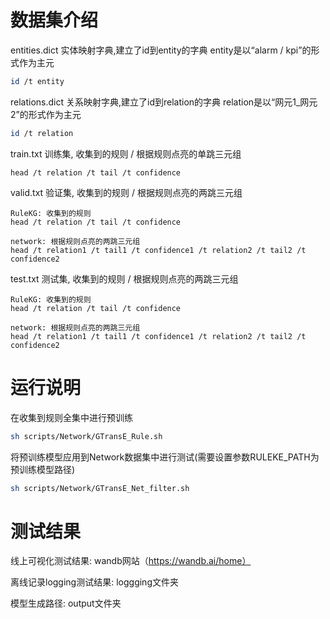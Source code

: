 # 数据集介绍

entities.dict 实体映射字典,建立了id到entity的字典 entity是以“alarm / kpi”的形式作为主元
```bash
id /t entity
```

relations.dict 关系映射字典,建立了id到relation的字典 relation是以“网元1_网元2”的形式作为主元
```bash
id /t relation
```

train.txt 训练集, 收集到的规则 / 根据规则点亮的单跳三元组
```
head /t relation /t tail /t confidence
```

valid.txt 验证集, 收集到的规则 / 根据规则点亮的两跳三元组
```
RuleKG: 收集到的规则
head /t relation /t tail /t confidence

network: 根据规则点亮的两跳三元组
head /t relation1 /t tail1 /t confidence1 /t relation2 /t tail2 /t confidence2
```

test.txt  测试集, 收集到的规则 / 根据规则点亮的两跳三元组
```
RuleKG: 收集到的规则
head /t relation /t tail /t confidence

network: 根据规则点亮的两跳三元组
head /t relation1 /t tail1 /t confidence1 /t relation2 /t tail2 /t confidence2
```

# 运行说明
在收集到规则全集中进行预训练
```bash
sh scripts/Network/GTransE_Rule.sh
```
将预训练模型应用到Network数据集中进行测试(需要设置参数RULEKE_PATH为预训练模型路径)
```bash
sh scripts/Network/GTransE_Net_filter.sh
```

# 测试结果
线上可视化测试结果: wandb网站（https://wandb.ai/home）

离线记录logging测试结果: loggging文件夹

模型生成路径: output文件夹
